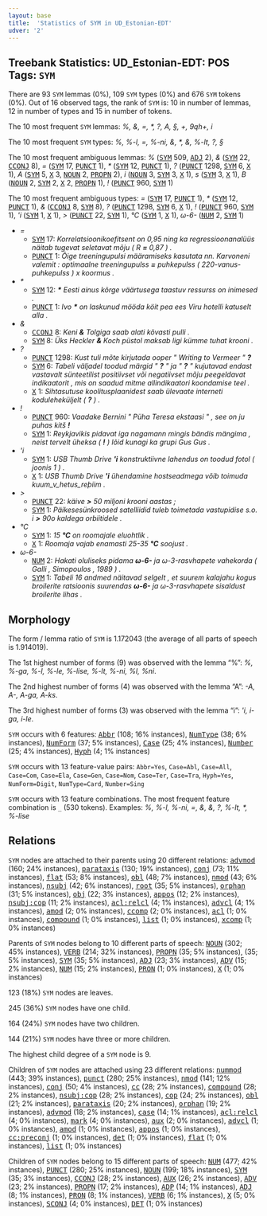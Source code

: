 ```yaml
---
layout: base
title:  'Statistics of SYM in UD_Estonian-EDT'
udver: '2'
---
```


## Treebank Statistics: UD_Estonian-EDT: POS Tags: `SYM`

There are 93 `SYM` lemmas (0%), 109 `SYM` types (0%) and 676 `SYM` tokens (0%).
Out of 16 observed tags, the rank of `SYM` is: 10 in number of lemmas, 12 in number of types and 15 in number of tokens.

The 10 most frequent `SYM` lemmas: <em>%, &, =, *, ?, A, §, +, 9qh+, i</em>

The 10 most frequent `SYM` types:  <em>%, %-l, =, %-ni, &amp;, *, &, %-lt, ?, §</em>

The 10 most frequent ambiguous lemmas: <em>%</em> (<tt><a href="et_edt-pos-SYM.html">SYM</a></tt> 509, <tt><a href="et_edt-pos-ADJ.html">ADJ</a></tt> 2), <em>&</em> (<tt><a href="et_edt-pos-SYM.html">SYM</a></tt> 22, <tt><a href="et_edt-pos-CCONJ.html">CCONJ</a></tt> 8), <em>=</em> (<tt><a href="et_edt-pos-SYM.html">SYM</a></tt> 17, <tt><a href="et_edt-pos-PUNCT.html">PUNCT</a></tt> 1), <em>*</em> (<tt><a href="et_edt-pos-SYM.html">SYM</a></tt> 12, <tt><a href="et_edt-pos-PUNCT.html">PUNCT</a></tt> 1), <em>?</em> (<tt><a href="et_edt-pos-PUNCT.html">PUNCT</a></tt> 1298, <tt><a href="et_edt-pos-SYM.html">SYM</a></tt> 6, <tt><a href="et_edt-pos-X.html">X</a></tt> 1), <em>A</em> (<tt><a href="et_edt-pos-SYM.html">SYM</a></tt> 5, <tt><a href="et_edt-pos-X.html">X</a></tt> 3, <tt><a href="et_edt-pos-NOUN.html">NOUN</a></tt> 2, <tt><a href="et_edt-pos-PROPN.html">PROPN</a></tt> 2), <em>i</em> (<tt><a href="et_edt-pos-NOUN.html">NOUN</a></tt> 3, <tt><a href="et_edt-pos-SYM.html">SYM</a></tt> 3, <tt><a href="et_edt-pos-X.html">X</a></tt> 1), <em>s</em> (<tt><a href="et_edt-pos-SYM.html">SYM</a></tt> 3, <tt><a href="et_edt-pos-X.html">X</a></tt> 1), <em>B</em> (<tt><a href="et_edt-pos-NOUN.html">NOUN</a></tt> 2, <tt><a href="et_edt-pos-SYM.html">SYM</a></tt> 2, <tt><a href="et_edt-pos-X.html">X</a></tt> 2, <tt><a href="et_edt-pos-PROPN.html">PROPN</a></tt> 1), <em>!</em> (<tt><a href="et_edt-pos-PUNCT.html">PUNCT</a></tt> 960, <tt><a href="et_edt-pos-SYM.html">SYM</a></tt> 1)

The 10 most frequent ambiguous types:  <em>=</em> (<tt><a href="et_edt-pos-SYM.html">SYM</a></tt> 17, <tt><a href="et_edt-pos-PUNCT.html">PUNCT</a></tt> 1), <em>*</em> (<tt><a href="et_edt-pos-SYM.html">SYM</a></tt> 12, <tt><a href="et_edt-pos-PUNCT.html">PUNCT</a></tt> 1), <em>&</em> (<tt><a href="et_edt-pos-CCONJ.html">CCONJ</a></tt> 8, <tt><a href="et_edt-pos-SYM.html">SYM</a></tt> 8), <em>?</em> (<tt><a href="et_edt-pos-PUNCT.html">PUNCT</a></tt> 1298, <tt><a href="et_edt-pos-SYM.html">SYM</a></tt> 6, <tt><a href="et_edt-pos-X.html">X</a></tt> 1), <em>!</em> (<tt><a href="et_edt-pos-PUNCT.html">PUNCT</a></tt> 960, <tt><a href="et_edt-pos-SYM.html">SYM</a></tt> 1), <em>'i</em> (<tt><a href="et_edt-pos-SYM.html">SYM</a></tt> 1, <tt><a href="et_edt-pos-X.html">X</a></tt> 1), <em>></em> (<tt><a href="et_edt-pos-PUNCT.html">PUNCT</a></tt> 22, <tt><a href="et_edt-pos-SYM.html">SYM</a></tt> 1), <em>°C</em> (<tt><a href="et_edt-pos-SYM.html">SYM</a></tt> 1, <tt><a href="et_edt-pos-X.html">X</a></tt> 1), <em>ω-6-</em> (<tt><a href="et_edt-pos-NUM.html">NUM</a></tt> 2, <tt><a href="et_edt-pos-SYM.html">SYM</a></tt> 1)


* <em>=</em>
  * <tt><a href="et_edt-pos-SYM.html">SYM</a></tt> 17: <em>Korrelatsioonikoefitsent on 0,95 ning ka regressioonanalüüs näitab tugevat seletavat mõju ( R <b>=</b> 0,87 ) .</em>
  * <tt><a href="et_edt-pos-PUNCT.html">PUNCT</a></tt> 1: <em>Õige treeningupulsi määramiseks kasutata nn. Karvoneni valemit : optimaalne treeningupulss <b>=</b> puhkepulss ( 220-vanus-puhkepulss ) x koormus .</em>
* <em>*</em>
  * <tt><a href="et_edt-pos-SYM.html">SYM</a></tt> 12: <em><b>*</b> Eesti ainus kõrge väärtusega taastuv ressurss on inimesed .</em>
  * <tt><a href="et_edt-pos-PUNCT.html">PUNCT</a></tt> 1: <em>Ivo <b>*</b> on laskunud mööda köit pea ees Viru hotelli katuselt alla .</em>
* <em>&</em>
  * <tt><a href="et_edt-pos-CCONJ.html">CCONJ</a></tt> 8: <em>Keni <b>&</b> Tolgiga saab alati kõvasti pulli .</em>
  * <tt><a href="et_edt-pos-SYM.html">SYM</a></tt> 8: <em>Üks Heckler <b>&</b> Koch püstol maksab ligi kümme tuhat krooni .</em>
* <em>?</em>
  * <tt><a href="et_edt-pos-PUNCT.html">PUNCT</a></tt> 1298: <em>Kust tuli mõte kirjutada ooper " Writing to Vermeer " <b>?</b></em>
  * <tt><a href="et_edt-pos-SYM.html">SYM</a></tt> 6: <em>Tabeli väljadel toodud märgid " <b>?</b> " ja " <b>?</b> " kujutavad endast vastavalt sünteetilist positiivset või negatiivset mõju peegeldavat indikaatorit , mis on saadud mitme allindikaatori koondamise teel .</em>
  * <tt><a href="et_edt-pos-X.html">X</a></tt> 1: <em>Sihtasutuse koolitusplaanidest saab ülevaate interneti koduleheküljelt ( <b>?</b> ) .</em>
* <em>!</em>
  * <tt><a href="et_edt-pos-PUNCT.html">PUNCT</a></tt> 960: <em>Vaadake Bernini " Püha Teresa ekstaasi " , see on ju puhas kitš <b>!</b></em>
  * <tt><a href="et_edt-pos-SYM.html">SYM</a></tt> 1: <em>Reykjavikis pidavat iga nagamann mingis bändis mängima , neist tervelt üheksa ( <b>!</b> ) lõid kunagi ka grupi Gus Gus .</em>
* <em>'i</em>
  * <tt><a href="et_edt-pos-SYM.html">SYM</a></tt> 1: <em>USB Thumb Drive <b>'i</b> konstruktiivne lahendus on toodud fotol ( joonis 1 ) .</em>
  * <tt><a href="et_edt-pos-X.html">X</a></tt> 1: <em>USB Thumb Drive <b>'i</b> ühendamine hostseadmega võib toimuda kuum_v_hetus_reþiim .</em>
* <em>></em>
  * <tt><a href="et_edt-pos-PUNCT.html">PUNCT</a></tt> 22: <em>käive <b>></b> 50 miljoni krooni aastas ;</em>
  * <tt><a href="et_edt-pos-SYM.html">SYM</a></tt> 1: <em>Päikesesünkroosed satelliidid tuleb toimetada vastupidise s.o. i <b>></b> 90o kaldega orbiitidele .</em>
* <em>°C</em>
  * <tt><a href="et_edt-pos-SYM.html">SYM</a></tt> 1: <em>15 <b>°C</b> on roomajale eluohtlik .</em>
  * <tt><a href="et_edt-pos-X.html">X</a></tt> 1: <em>Roomaja vajab enamasti 25-35 <b>°C</b> soojust .</em>
* <em>ω-6-</em>
  * <tt><a href="et_edt-pos-NUM.html">NUM</a></tt> 2: <em>Hakati oluliseks pidama <b>ω-6-</b> ja ω-3-rasvhapete vahekorda ( Galli , Simopoulos , 1989 ) .</em>
  * <tt><a href="et_edt-pos-SYM.html">SYM</a></tt> 1: <em>Tabeli 16 andmed näitavad selgelt , et suurem kalajahu kogus broilerite ratsioonis suurendas <b>ω-6-</b> ja ω-3-rasvhapete sisaldust broilerite lihas .</em>

## Morphology

The form / lemma ratio of `SYM` is 1.172043 (the average of all parts of speech is 1.914019).

The 1st highest number of forms (9) was observed with the lemma “%”: <em>%, %-ga, %-l, %-le, %-lise, %-lt, %-ni, %l, %ni</em>.

The 2nd highest number of forms (4) was observed with the lemma “A”: <em>-A, A-, A-ga, A-ks</em>.

The 3rd highest number of forms (3) was observed with the lemma “i”: <em>'i, i-ga, i-le</em>.

`SYM` occurs with 6 features: <tt><a href="et_edt-feat-Abbr.html">Abbr</a></tt> (108; 16% instances), <tt><a href="et_edt-feat-NumType.html">NumType</a></tt> (38; 6% instances), <tt><a href="et_edt-feat-NumForm.html">NumForm</a></tt> (37; 5% instances), <tt><a href="et_edt-feat-Case.html">Case</a></tt> (25; 4% instances), <tt><a href="et_edt-feat-Number.html">Number</a></tt> (25; 4% instances), <tt><a href="et_edt-feat-Hyph.html">Hyph</a></tt> (4; 1% instances)

`SYM` occurs with 13 feature-value pairs: `Abbr=Yes`, `Case=Abl`, `Case=All`, `Case=Com`, `Case=Ela`, `Case=Gen`, `Case=Nom`, `Case=Ter`, `Case=Tra`, `Hyph=Yes`, `NumForm=Digit`, `NumType=Card`, `Number=Sing`

`SYM` occurs with 13 feature combinations.
The most frequent feature combination is `_` (530 tokens).
Examples: <em>%, %-l, %-ni, =, &amp;, &, ?, %-lt, *, %-lise</em>


## Relations

`SYM` nodes are attached to their parents using 20 different relations: <tt><a href="et_edt-dep-advmod.html">advmod</a></tt> (160; 24% instances), <tt><a href="et_edt-dep-parataxis.html">parataxis</a></tt> (130; 19% instances), <tt><a href="et_edt-dep-conj.html">conj</a></tt> (73; 11% instances), <tt><a href="et_edt-dep-flat.html">flat</a></tt> (53; 8% instances), <tt><a href="et_edt-dep-obl.html">obl</a></tt> (48; 7% instances), <tt><a href="et_edt-dep-nmod.html">nmod</a></tt> (43; 6% instances), <tt><a href="et_edt-dep-nsubj.html">nsubj</a></tt> (42; 6% instances), <tt><a href="et_edt-dep-root.html">root</a></tt> (35; 5% instances), <tt><a href="et_edt-dep-orphan.html">orphan</a></tt> (31; 5% instances), <tt><a href="et_edt-dep-obj.html">obj</a></tt> (22; 3% instances), <tt><a href="et_edt-dep-appos.html">appos</a></tt> (12; 2% instances), <tt><a href="et_edt-dep-nsubj-cop.html">nsubj:cop</a></tt> (11; 2% instances), <tt><a href="et_edt-dep-acl-relcl.html">acl:relcl</a></tt> (4; 1% instances), <tt><a href="et_edt-dep-advcl.html">advcl</a></tt> (4; 1% instances), <tt><a href="et_edt-dep-amod.html">amod</a></tt> (2; 0% instances), <tt><a href="et_edt-dep-ccomp.html">ccomp</a></tt> (2; 0% instances), <tt><a href="et_edt-dep-acl.html">acl</a></tt> (1; 0% instances), <tt><a href="et_edt-dep-compound.html">compound</a></tt> (1; 0% instances), <tt><a href="et_edt-dep-list.html">list</a></tt> (1; 0% instances), <tt><a href="et_edt-dep-xcomp.html">xcomp</a></tt> (1; 0% instances)

Parents of `SYM` nodes belong to 10 different parts of speech: <tt><a href="et_edt-pos-NOUN.html">NOUN</a></tt> (302; 45% instances), <tt><a href="et_edt-pos-VERB.html">VERB</a></tt> (214; 32% instances), <tt><a href="et_edt-pos-PROPN.html">PROPN</a></tt> (35; 5% instances),  (35; 5% instances), <tt><a href="et_edt-pos-SYM.html">SYM</a></tt> (35; 5% instances), <tt><a href="et_edt-pos-ADJ.html">ADJ</a></tt> (23; 3% instances), <tt><a href="et_edt-pos-ADV.html">ADV</a></tt> (15; 2% instances), <tt><a href="et_edt-pos-NUM.html">NUM</a></tt> (15; 2% instances), <tt><a href="et_edt-pos-PRON.html">PRON</a></tt> (1; 0% instances), <tt><a href="et_edt-pos-X.html">X</a></tt> (1; 0% instances)

123 (18%) `SYM` nodes are leaves.

245 (36%) `SYM` nodes have one child.

164 (24%) `SYM` nodes have two children.

144 (21%) `SYM` nodes have three or more children.

The highest child degree of a `SYM` node is 9.

Children of `SYM` nodes are attached using 23 different relations: <tt><a href="et_edt-dep-nummod.html">nummod</a></tt> (443; 39% instances), <tt><a href="et_edt-dep-punct.html">punct</a></tt> (280; 25% instances), <tt><a href="et_edt-dep-nmod.html">nmod</a></tt> (141; 12% instances), <tt><a href="et_edt-dep-conj.html">conj</a></tt> (50; 4% instances), <tt><a href="et_edt-dep-cc.html">cc</a></tt> (28; 2% instances), <tt><a href="et_edt-dep-compound.html">compound</a></tt> (28; 2% instances), <tt><a href="et_edt-dep-nsubj-cop.html">nsubj:cop</a></tt> (28; 2% instances), <tt><a href="et_edt-dep-cop.html">cop</a></tt> (24; 2% instances), <tt><a href="et_edt-dep-obl.html">obl</a></tt> (21; 2% instances), <tt><a href="et_edt-dep-parataxis.html">parataxis</a></tt> (20; 2% instances), <tt><a href="et_edt-dep-orphan.html">orphan</a></tt> (19; 2% instances), <tt><a href="et_edt-dep-advmod.html">advmod</a></tt> (18; 2% instances), <tt><a href="et_edt-dep-case.html">case</a></tt> (14; 1% instances), <tt><a href="et_edt-dep-acl-relcl.html">acl:relcl</a></tt> (4; 0% instances), <tt><a href="et_edt-dep-mark.html">mark</a></tt> (4; 0% instances), <tt><a href="et_edt-dep-aux.html">aux</a></tt> (2; 0% instances), <tt><a href="et_edt-dep-advcl.html">advcl</a></tt> (1; 0% instances), <tt><a href="et_edt-dep-amod.html">amod</a></tt> (1; 0% instances), <tt><a href="et_edt-dep-appos.html">appos</a></tt> (1; 0% instances), <tt><a href="et_edt-dep-cc-preconj.html">cc:preconj</a></tt> (1; 0% instances), <tt><a href="et_edt-dep-det.html">det</a></tt> (1; 0% instances), <tt><a href="et_edt-dep-flat.html">flat</a></tt> (1; 0% instances), <tt><a href="et_edt-dep-list.html">list</a></tt> (1; 0% instances)

Children of `SYM` nodes belong to 15 different parts of speech: <tt><a href="et_edt-pos-NUM.html">NUM</a></tt> (477; 42% instances), <tt><a href="et_edt-pos-PUNCT.html">PUNCT</a></tt> (280; 25% instances), <tt><a href="et_edt-pos-NOUN.html">NOUN</a></tt> (199; 18% instances), <tt><a href="et_edt-pos-SYM.html">SYM</a></tt> (35; 3% instances), <tt><a href="et_edt-pos-CCONJ.html">CCONJ</a></tt> (28; 2% instances), <tt><a href="et_edt-pos-AUX.html">AUX</a></tt> (26; 2% instances), <tt><a href="et_edt-pos-ADV.html">ADV</a></tt> (23; 2% instances), <tt><a href="et_edt-pos-PROPN.html">PROPN</a></tt> (17; 2% instances), <tt><a href="et_edt-pos-ADP.html">ADP</a></tt> (14; 1% instances), <tt><a href="et_edt-pos-ADJ.html">ADJ</a></tt> (8; 1% instances), <tt><a href="et_edt-pos-PRON.html">PRON</a></tt> (8; 1% instances), <tt><a href="et_edt-pos-VERB.html">VERB</a></tt> (6; 1% instances), <tt><a href="et_edt-pos-X.html">X</a></tt> (5; 0% instances), <tt><a href="et_edt-pos-SCONJ.html">SCONJ</a></tt> (4; 0% instances), <tt><a href="et_edt-pos-DET.html">DET</a></tt> (1; 0% instances)

